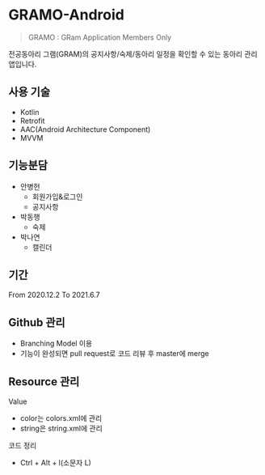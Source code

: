 # GRAMO-Android

> GRAMO : GRam Application Members Only

전공동아리 그램(GRAM)의 공지사항/숙제/동아리 일정을 확인할 수 있는 동아리 관리 앱입니다.

## 사용 기술

- Kotlin
- Retrofit
- AAC(Android Architecture Component)
- MVVM 


## 기능분담

- 안병헌
  - 회원가입&로그인
  - 공지사항
- 박동행
  - 숙제
- 박나연
  - 캘린더

## 기간  

From 2020.12.2
To 2021.6.7

## Github 관리

- Branching Model 이용
- 기능이 완성되면 pull request로 코드 리뷰 후 master에 merge

## Resource 관리

Value  

- color는 colors.xml에 관리
- string은 string.xml에 관리

코드 정리

- Ctrl + Alt + l(소문자 L)
